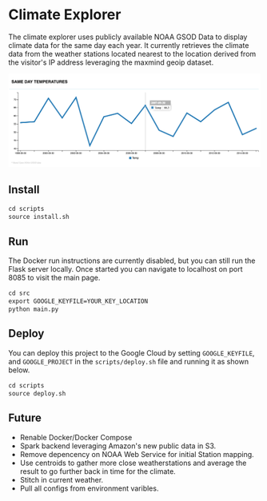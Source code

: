 # Climate Explorer
The climate explorer uses publicly available NOAA GSOD Data to display climate data for the same day each year. It currently retrieves the climate data from the weather stations located nearest to the location derived from the visitor's IP address leveraging the maxmind geoip dataset.

![Climate Explorer Screenshot](/docs/images/screenshot.png?raw=true "Climate Explorer Screenshot")

## Install
```
cd scripts
source install.sh
```
## Run
The Docker run instructions are currently disabled, but you can still run the Flask server locally. Once started you can navigate to localhost on port 8085 to visit the main page.
```
cd src
export GOOGLE_KEYFILE=YOUR_KEY_LOCATION
python main.py
```

## Deploy
You can deploy this project to the Google Cloud by setting `GOOGLE_KEYFILE`, and `GOOGLE_PROJECT` in the `scripts/deploy.sh` file and running it as shown below.
```
cd scripts
source deploy.sh
```

## Future
* Renable Docker/Docker Compose
* Spark backend leveraging Amazon's new public data in S3.
* Remove depencency on NOAA Web Service for initial Station mapping.
* Use centroids to gather more close weatherstations and average the result to go further back in time for the climate.
* Stitch in current weather.
* Pull all configs from environment varibles.